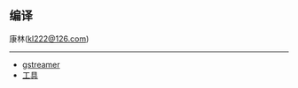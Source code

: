 ## 编译
康林(kl222@126.com)

----------------------------------------------

- [gstreamer](gstreamer.md)
- [工具](tools.md)
